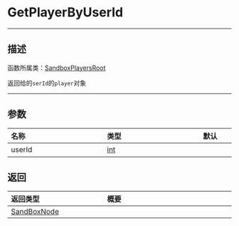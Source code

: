 
# GetPlayerByUserId
-----------------------------------------------------------------------------------------
## 描述

函数所属类：[SandboxPlayersRoot](/Api/Class/GamePlay/SandboxPlayersRoot.md)

返回给的`serId`的`player`对象


-----------------------------------------------------------------------------------------
## 参数

|<div style="width:200px">**名称**</div>|<div style="width:200px">**类型**</div>|<div style="width:200px">**默认**</div>|<div style="width:345px">**描述**</div>|
|:--------------------|:--------------------|:--------------------|:--------------------|
|userId|[int](/Api/DataType/int.md)||给定的id|


## 返回

|<div style="width:200px">**返回类型**</div>|<div style="width:800px">**概要**</div>|
|:---|:---|
|[SandBoxNode](/Api/Class/NoType/SandBoxNode.md)|||`userid`对应的`player`对象|

